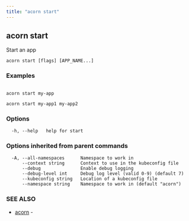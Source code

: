 ```yaml
---
title: "acorn start"
---
```

## acorn start

Start an app

```
acorn start [flags] [APP_NAME...]
```

### Examples

```

acorn start my-app

acorn start my-app1 my-app2
```

### Options

```
  -h, --help   help for start
```

### Options inherited from parent commands

```
  -A, --all-namespaces      Namespace to work in
      --context string      Context to use in the kubeconfig file
      --debug               Enable debug logging
      --debug-level int     Debug log level (valid 0-9) (default 7)
      --kubeconfig string   Location of a kubeconfig file
      --namespace string    Namespace to work in (default "acorn")
```

### SEE ALSO

* [acorn](acorn.md)	 - 

